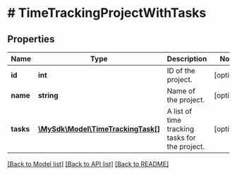 # # TimeTrackingProjectWithTasks

## Properties

Name | Type | Description | Notes
------------ | ------------- | ------------- | -------------
**id** | **int** | ID of the project. | [optional]
**name** | **string** | Name of the project. | [optional]
**tasks** | [**\MySdk\Model\TimeTrackingTask[]**](TimeTrackingTask.md) | A list of time tracking tasks for the project. | [optional]

[[Back to Model list]](../../README.md#models) [[Back to API list]](../../README.md#endpoints) [[Back to README]](../../README.md)
